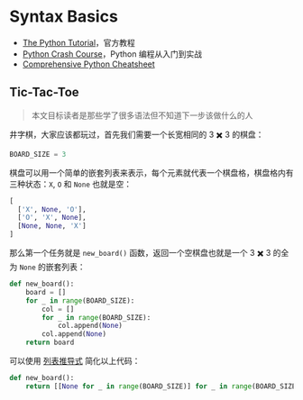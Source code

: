 # Syntax Basics

- [The Python Tutorial](https://docs.python.org/3/tutorial/index.html)，官方教程
- [Python Crash Course](https://book.douban.com/subject/36365320/)，Python 编程从入门到实战
- [Comprehensive Python Cheatsheet](https://gto76.github.io/python-cheatsheet/)

## Tic-Tac-Toe

> 本文目标读者是那些学了很多语法但不知道下一步该做什么的人

井字棋，大家应该都玩过，首先我们需要一个长宽相同的 3 ✖️ 3 的棋盘：

```py
BOARD_SIZE = 3
```

棋盘可以用一个简单的嵌套列表来表示，每个元素就代表一个棋盘格，棋盘格内有三种状态：`X`, `O` 和 `None` 也就是空：

```py
[
  ['X', None, 'O'],
  ['O', 'X', None],
  [None, None, 'X']
]
```

那么第一个任务就是 `new_board()` 函数，返回一个空棋盘也就是一个 3 ✖️ 3 的全为 `None` 的嵌套列表：

```py
def new_board():
    board = []
    for _ in range(BOARD_SIZE):
        col = []
        for _ in range(BOARD_SIZE):
            col.append(None)
        col.append(None)
    return board
```

可以使用 [列表推导式](https://docs.python.org/zh-cn/3/tutorial/datastructures.html#list-comprehensions) 简化以上代码：

```py
def new_board():
    return [[None for _ in range(BOARD_SIZE)] for _ in range(BOARD_SIZE)]
```
